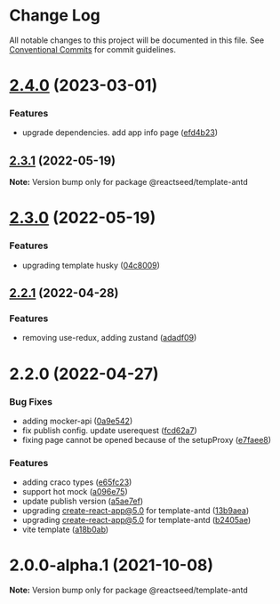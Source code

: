 # Change Log

All notable changes to this project will be documented in this file.
See [Conventional Commits](https://conventionalcommits.org) for commit guidelines.

# [2.4.0](https://github.com/reactseed/reactseed/compare/@reactseed/template-antd@2.3.1...@reactseed/template-antd@2.4.0) (2023-03-01)


### Features

* upgrade dependencies. add app info page ([efd4b23](https://github.com/reactseed/reactseed/commit/efd4b2322f724b1afb8522c2bad775bb8dee0c26))





## [2.3.1](https://github.com/reactseed/reactseed/compare/@reactseed/template-antd@2.3.0...@reactseed/template-antd@2.3.1) (2022-05-19)

**Note:** Version bump only for package @reactseed/template-antd





# [2.3.0](https://github.com/reactseed/reactseed/compare/@reactseed/template-antd@2.2.1...@reactseed/template-antd@2.3.0) (2022-05-19)


### Features

* upgrading template husky ([04c8009](https://github.com/reactseed/reactseed/commit/04c8009bdc306570b4d377c32b4bf3ac6a7b404d))





## [2.2.1](https://github.com/reactseed/reactseed/compare/@reactseed/template-antd@2.2.0...@reactseed/template-antd@2.2.1) (2022-04-28)


### Features

* removing use-redux, adding zustand ([adadf09](https://github.com/reactseed/reactseed/commit/adadf09ecfd62e393f6adced4ceb0a2126ce2d36))





# 2.2.0 (2022-04-27)


### Bug Fixes

* adding mocker-api ([0a9e542](https://github.com/reactseed/reactseed/commit/0a9e54283fddec02e1d6c153921afea3514bd400))
* fix publish config. update userequest ([fcd62a7](https://github.com/reactseed/reactseed/commit/fcd62a72a4279fa4c75270d772bcccfa97bbdcfd))
* fixing page cannot be opened because of the setupProxy ([e7faee8](https://github.com/reactseed/reactseed/commit/e7faee85dcc6ccd0c1c5fbdf6885f6fc38f8246d))


### Features

* adding craco types ([e65fc23](https://github.com/reactseed/reactseed/commit/e65fc2391264732faf9192a3f294b0abfe1f36df))
* support hot mock ([a096e75](https://github.com/reactseed/reactseed/commit/a096e75f0157433f9fbc91809b770294f08c699d))
* update publish version ([a5ae7ef](https://github.com/reactseed/reactseed/commit/a5ae7ef9dfe0f0270e2dd8c81ce4be317d4918ec))
* upgrading create-react-app@5.0 for template-antd ([13b9aea](https://github.com/reactseed/reactseed/commit/13b9aea48313f538ab4ffd73e24cb169a6034949))
* upgrading create-react-app@5.0 for template-antd ([b2405ae](https://github.com/reactseed/reactseed/commit/b2405ae8a004e6095e4b45c52f39aa0c2a5433ea))
* vite template ([a18b0ab](https://github.com/reactseed/reactseed/commit/a18b0ab60fa40375f66ac6d7f374e79d92904668))





# 2.0.0-alpha.1 (2021-10-08)

**Note:** Version bump only for package @reactseed/template-antd
